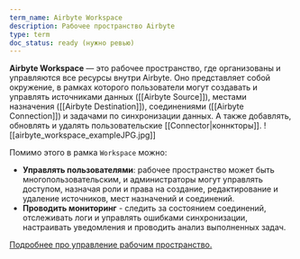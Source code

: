 ```yaml
---
term_name: Airbyte Workspace
description: Рабочее пространство Airbyte
type: term
doc_status: ready (нужно ревью)
---
```

**Airbyte Workspace** — это рабочее пространство, где организованы и управляются все ресурсы внутри Airbyte. Оно представляет собой окружение, в рамках которого пользователи могут создавать и управлять источниками данных ([[Airbyte Source]]), местами назначения ([[Airbyte Destination]]), соединениями ([[Airbyte Connection]]) и задачами по синхронизации данных. А также добавлять, обновлять и удалять пользовательские [[Connector|коннкторы]]. 
![[airbyte_workspace_exampleJPG.jpg]]

Помимо этого в рамка `Workspace` можно:
- **Управлять пользователями**: рабочее пространство может быть многопользовательским, и администраторы могут управлять доступом, назначая роли и права на создание, редактирование и удаление источников, мест назначений и соединений.
- **Проводить мониторинг** - следить за состоянием соединений, отслеживать логи и управлять ошибками синхронизации, настраивать уведомления и проводить анализ выполненных задач.

[Подробнее про управление рабочим пространство.](https://docs.airbyte.com/using-airbyte/workspaces)
